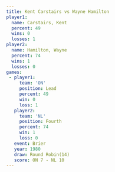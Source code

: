 ```yaml
---
title: Kent Carstairs vs Wayne Hamilton
player1:               
  name: Carstairs, Kent
  percent: 49          
  wins: 0              
  losses: 1            
player2:               
  name: Hamilton, Wayne
  percent: 74          
  wins: 1              
  losses: 0            
games:
 - player1:        
     team: 'ON'    
     position: Lead
     percent: 49   
     win: 0        
     loss: 1       
   player2:          
     team: 'NL'      
     position: Fourth
     percent: 74     
     win: 1          
     loss: 0         
   event: Brier         
   year: 1980           
   draw: Round Robin(14)
   score: ON 7 - NL 10  
---
```

